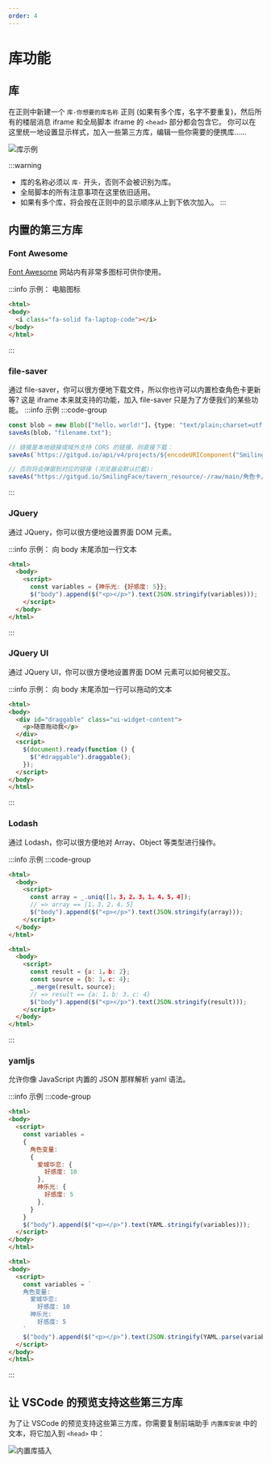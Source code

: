 ```yaml
---
order: 4
---
```

# 库功能

## 库

在正则中新建一个 `库-你想要的库名称` 正则 (如果有多个库，名字不要重复)，然后所有的楼层消息 iframe 和全局脚本 iframe 的 `<head>` 部分都会包含它。 你可以在这里统一地设置显示样式，加入一些第三方库，编辑一些你需要的便携库……

![库示例](/库.png)

:::warning
- 库的名称必须以 `库-` 开头，否则不会被识别为库。
- 全局脚本的所有注意事项在这里依旧适用。
- 如果有多个库，将会按在正则中的显示顺序从上到下依次加入。
:::
## 内置的第三方库

### Font Awesome

[Font Awesome](https://fontawesome.com/icons/) 网站内有非常多图标可供你使用。


:::info 示例： 电脑图标

```html
<html>
<body>
  <i class="fa-solid fa-laptop-code"></i>
</body>
</html>
```
:::

### file-saver

通过 file-saver，你可以很方便地下载文件，所以你也许可以内置检查角色卡更新等? 这是 iframe 本来就支持的功能，加入 file-saver 只是为了方便我们的某些功能。
:::info 示例
:::code-group

```typescript [利用 Blob 下载字符串或其他内容]
const blob = new Blob(["hello，world!"]，{type: "text/plain;charset=utf-8"});
saveAs(blob，"filename.txt");
```

```typescript [从链接下载文件]
// 链接是本地链接或域外支持 CORS 的链接，则直接下载：
saveAs(`https://gitgud.io/api/v4/projects/${encodeURIComponent("SmilingFace/tavern_resource")}/repository/files/${encodeURIComponent("角色卡/妹妹请求你保护她/妹妹请求你保护她.png")}/raw?ref=main`，"妹妹请求你保护她.png");

// 否则将会弹窗到对应的链接 (浏览器会默认拦截):
saveAs("https://gitgud.io/SmilingFace/tavern_resource/-/raw/main/角色卡/妹妹请求你保护她/妹妹请求你保护她.png?inline=false"，"妹妹请求你保护她.png")
```
:::

### JQuery

通过 JQuery，你可以很方便地设置界面 DOM 元素。

:::info 示例： 向 body 末尾添加一行文本

```html
<html>
  <body>
    <script>
      const variables = {神乐光: {好感度: 5}};
      $("body").append($("<p></p>").text(JSON.stringify(variables)));
    </script>
  </body>
</html>
```
:::

### JQuery UI

通过 JQuery UI，你可以很方便地设置界面 DOM 元素可以如何被交互。

:::info 示例： 向 body 末尾添加一行可以拖动的文本

```html
<html>
<body>
  <div id="draggable" class="ui-widget-content">
    <p>随意拖动我</p>
  </div>
  <script>
    $(document).ready(function () {
      $("#draggable").draggable();
    });
  </script>
</body>
</html>
```
:::

### Lodash

通过 Lodash，你可以很方便地对 Array、Object 等类型进行操作。

:::info 示例
:::code-group
```html [对 Array 去重]
<html>
  <body>
    <script>
      const array = _.uniq([1，3，2，3，1，4，5，4]);
      // => array == [1，3，2，4，5]
      $("body").append($("<p></p>").text(JSON.stringify(array)));
    </script>
  </body>
</html>
```

```html [合并 Object]
<html>
  <body>
    <script>
      const result = {a: 1，b: 2};
      const source = {b: 3，c: 4};
      _.merge(result，source);
      // => result == {a: 1，b: 3，c: 4}
      $("body").append($("<p></p>").text(JSON.stringify(result)));
    </script>
  </body>
</html>
```
:::

### yamljs

允许你像 JavaScript 内置的 JSON 那样解析 yaml 语法。

:::info 示例
:::code-group

```html [输出成 yaml]
<html>
<body>
  <script>
    const variables =
    {
      角色变量:
      {
        爱城华恋: {
          好感度: 10
        },
        神乐光: {
          好感度: 5
        },
      }
    }
    $("body").append($("<p></p>").text(YAML.stringify(variables)));
  </script>
</body>
</html>
```

```html [解析 yaml]
<html>
<body>
  <script>
    const variables = `
    角色变量:
      爱城华恋:
        好感度: 10
      神乐光:
        好感度: 5
    `
    $("body").append($("<p></p>").text(JSON.stringify(YAML.parse(variables))));
  </script>
</body>
</html>
```
:::

## 让 VSCode 的预览支持这些第三方库

为了让 VSCode 的预览支持这些第三方库，你需要复制前端助手 `内置库安装` 中的文本，将它加入到 `<head>` 中：

![内置库插入](/内置库插入.png)